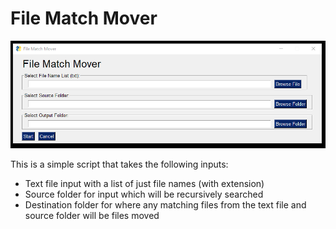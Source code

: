 # File Match Mover

![alt text](https://github.com/stark4n6/File-Match-Mover/blob/main/file_match_mover.png)

This is a simple script that takes the following inputs:
- Text file input with a list of just file names (with extension)
- Source folder for input which will be recursively searched
- Destination folder for where any matching files from the text file and source folder will be files moved
